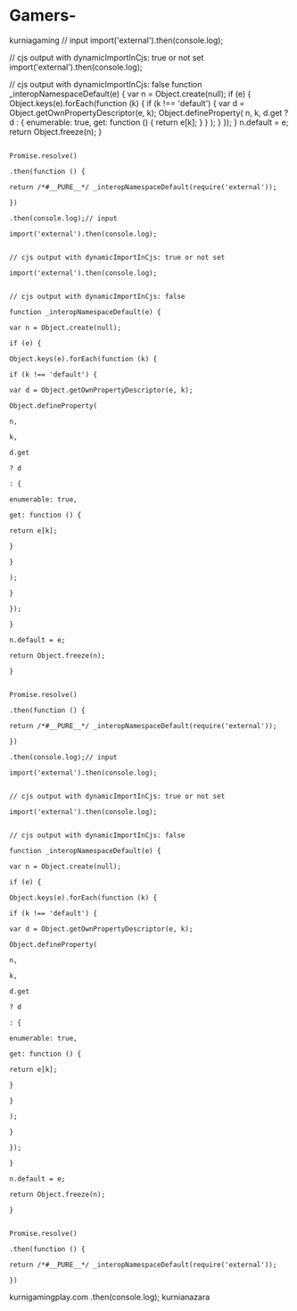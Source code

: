 # Gamers-
kurniagaming
// input
import('external').then(console.log);

// cjs output with dynamicImportInCjs: true or not set
import('external').then(console.log);

// cjs output with dynamicImportInCjs: false
function _interopNamespaceDefault(e) {
	var n = Object.create(null);
    	if (e) {
        		Object.keys(e).forEach(function (k) {
                			if (k !== 'default') {
                            				var d = Object.getOwnPropertyDescriptor(e, k);
                                            				Object.defineProperty(
                                                            					n,
                                                                                					k,
                                                                                                    					d.get
                                                                                                                        						? d
                                                                                                                                                						: {
                                                                                                                                                                        								enumerable: true,
                                                                                                                                                                                                        								get: function () {
                                                                                                                                                                                                                                        									return e[k];
                                                                                                                                                                                                                                                                            								}
                                                                                                                                                                                                                                                                                                            							}
                                                                                                                                                                                                                                                                                                                                        				);
                                                                                                                                                                                                                                                                                                                                                        			}
                                                                                                                                                                                                                                                                                                                                                                    		});
                                                                                                                                                                                                                                                                                                                                                                            	}
                                                                                                                                                                                                                                                                                                                                                                                	n.default = e;
                                                                                                                                                                                                                                                                                                                                                                                    	return Object.freeze(n);
                                                                                                                                                                                                                                                                                                                                                                                        }

                                                                                                                                                                                                                                                                                                                                                                                        Promise.resolve()
                                                                                                                                                                                                                                                                                                                                                                                        	.then(function () {
                                                                                                                                                                                                                                                                                                                                                                                            		return /*#__PURE__*/ _interopNamespaceDefault(require('external'));
                                                                                                                                                                                                                                                                                                                                                                                                    	})
                                                                                                                                                                                                                                                                                                                                                                                                        	.then(console.log);// input
                                                                                                                                                                                                                                                                                                                                                                                                            import('external').then(console.log);

                                                                                                                                                                                                                                                                                                                                                                                                            // cjs output with dynamicImportInCjs: true or not set
                                                                                                                                                                                                                                                                                                                                                                                                            import('external').then(console.log);

                                                                                                                                                                                                                                                                                                                                                                                                            // cjs output with dynamicImportInCjs: false
                                                                                                                                                                                                                                                                                                                                                                                                            function _interopNamespaceDefault(e) {
                                                                                                                                                                                                                                                                                                                                                                                                            	var n = Object.create(null);
                                                                                                                                                                                                                                                                                                                                                                                                                	if (e) {
                                                                                                                                                                                                                                                                                                                                                                                                                    		Object.keys(e).forEach(function (k) {
                                                                                                                                                                                                                                                                                                                                                                                                                            			if (k !== 'default') {
                                                                                                                                                                                                                                                                                                                                                                                                                                        				var d = Object.getOwnPropertyDescriptor(e, k);
                                                                                                                                                                                                                                                                                                                                                                                                                                                        				Object.defineProperty(
                                                                                                                                                                                                                                                                                                                                                                                                                                                                        					n,
                                                                                                                                                                                                                                                                                                                                                                                                                                                                                            					k,
                                                                                                                                                                                                                                                                                                                                                                                                                                                                                                                					d.get
                                                                                                                                                                                                                                                                                                                                                                                                                                                                                                                                    						? d
                                                                                                                                                                                                                                                                                                                                                                                                                                                                                                                                                            						: {
                                                                                                                                                                                                                                                                                                                                                                                                                                                                                                                                                                                    								enumerable: true,
                                                                                                                                                                                                                                                                                                                                                                                                                                                                                                                                                                                                                    								get: function () {
                                                                                                                                                                                                                                                                                                                                                                                                                                                                                                                                                                                                                                                    									return e[k];
                                                                                                                                                                                                                                                                                                                                                                                                                                                                                                                                                                                                                                                                                        								}
                                                                                                                                                                                                                                                                                                                                                                                                                                                                                                                                                                                                                                                                                                                        							}
                                                                                                                                                                                                                                                                                                                                                                                                                                                                                                                                                                                                                                                                                                                                                    				);
                                                                                                                                                                                                                                                                                                                                                                                                                                                                                                                                                                                                                                                                                                                                                                    			}
                                                                                                                                                                                                                                                                                                                                                                                                                                                                                                                                                                                                                                                                                                                                                                                		});
                                                                                                                                                                                                                                                                                                                                                                                                                                                                                                                                                                                                                                                                                                                                                                                        	}
                                                                                                                                                                                                                                                                                                                                                                                                                                                                                                                                                                                                                                                                                                                                                                                            	n.default = e;
                                                                                                                                                                                                                                                                                                                                                                                                                                                                                                                                                                                                                                                                                                                                                                                                	return Object.freeze(n);
                                                                                                                                                                                                                                                                                                                                                                                                                                                                                                                                                                                                                                                                                                                                                                                                    }

                                                                                                                                                                                                                                                                                                                                                                                                                                                                                                                                                                                                                                                                                                                                                                                                    Promise.resolve()
                                                                                                                                                                                                                                                                                                                                                                                                                                                                                                                                                                                                                                                                                                                                                                                                    	.then(function () {
                                                                                                                                                                                                                                                                                                                                                                                                                                                                                                                                                                                                                                                                                                                                                                                                        		return /*#__PURE__*/ _interopNamespaceDefault(require('external'));
                                                                                                                                                                                                                                                                                                                                                                                                                                                                                                                                                                                                                                                                                                                                                                                                                	})
                                                                                                                                                                                                                                                                                                                                                                                                                                                                                                                                                                                                                                                                                                                                                                                                                    	.then(console.log);// input
                                                                                                                                                                                                                                                                                                                                                                                                                                                                                                                                                                                                                                                                                                                                                                                                                        import('external').then(console.log);

                                                                                                                                                                                                                                                                                                                                                                                                                                                                                                                                                                                                                                                                                                                                                                                                                        // cjs output with dynamicImportInCjs: true or not set
                                                                                                                                                                                                                                                                                                                                                                                                                                                                                                                                                                                                                                                                                                                                                                                                                        import('external').then(console.log);

                                                                                                                                                                                                                                                                                                                                                                                                                                                                                                                                                                                                                                                                                                                                                                                                                        // cjs output with dynamicImportInCjs: false
                                                                                                                                                                                                                                                                                                                                                                                                                                                                                                                                                                                                                                                                                                                                                                                                                        function _interopNamespaceDefault(e) {
                                                                                                                                                                                                                                                                                                                                                                                                                                                                                                                                                                                                                                                                                                                                                                                                                        	var n = Object.create(null);
                                                                                                                                                                                                                                                                                                                                                                                                                                                                                                                                                                                                                                                                                                                                                                                                                            	if (e) {
                                                                                                                                                                                                                                                                                                                                                                                                                                                                                                                                                                                                                                                                                                                                                                                                                                		Object.keys(e).forEach(function (k) {
                                                                                                                                                                                                                                                                                                                                                                                                                                                                                                                                                                                                                                                                                                                                                                                                                                        			if (k !== 'default') {
                                                                                                                                                                                                                                                                                                                                                                                                                                                                                                                                                                                                                                                                                                                                                                                                                                                    				var d = Object.getOwnPropertyDescriptor(e, k);
                                                                                                                                                                                                                                                                                                                                                                                                                                                                                                                                                                                                                                                                                                                                                                                                                                                                    				Object.defineProperty(
                                                                                                                                                                                                                                                                                                                                                                                                                                                                                                                                                                                                                                                                                                                                                                                                                                                                                    					n,
                                                                                                                                                                                                                                                                                                                                                                                                                                                                                                                                                                                                                                                                                                                                                                                                                                                                                                        					k,
                                                                                                                                                                                                                                                                                                                                                                                                                                                                                                                                                                                                                                                                                                                                                                                                                                                                                                                            					d.get
                                                                                                                                                                                                                                                                                                                                                                                                                                                                                                                                                                                                                                                                                                                                                                                                                                                                                                                                                						? d
                                                                                                                                                                                                                                                                                                                                                                                                                                                                                                                                                                                                                                                                                                                                                                                                                                                                                                                                                                        						: {
                                                                                                                                                                                                                                                                                                                                                                                                                                                                                                                                                                                                                                                                                                                                                                                                                                                                                                                                                                                                								enumerable: true,
                                                                                                                                                                                                                                                                                                                                                                                                                                                                                                                                                                                                                                                                                                                                                                                                                                                                                                                                                                                                                                								get: function () {
                                                                                                                                                                                                                                                                                                                                                                                                                                                                                                                                                                                                                                                                                                                                                                                                                                                                                                                                                                                                                                                                									return e[k];
                                                                                                                                                                                                                                                                                                                                                                                                                                                                                                                                                                                                                                                                                                                                                                                                                                                                                                                                                                                                                                                                                                    								}
                                                                                                                                                                                                                                                                                                                                                                                                                                                                                                                                                                                                                                                                                                                                                                                                                                                                                                                                                                                                                                                                                                                                    							}
                                                                                                                                                                                                                                                                                                                                                                                                                                                                                                                                                                                                                                                                                                                                                                                                                                                                                                                                                                                                                                                                                                                                                                				);
                                                                                                                                                                                                                                                                                                                                                                                                                                                                                                                                                                                                                                                                                                                                                                                                                                                                                                                                                                                                                                                                                                                                                                                			}
                                                                                                                                                                                                                                                                                                                                                                                                                                                                                                                                                                                                                                                                                                                                                                                                                                                                                                                                                                                                                                                                                                                                                                                            		});
                                                                                                                                                                                                                                                                                                                                                                                                                                                                                                                                                                                                                                                                                                                                                                                                                                                                                                                                                                                                                                                                                                                                                                                                    	}
                                                                                                                                                                                                                                                                                                                                                                                                                                                                                                                                                                                                                                                                                                                                                                                                                                                                                                                                                                                                                                                                                                                                                                                                        	n.default = e;
                                                                                                                                                                                                                                                                                                                                                                                                                                                                                                                                                                                                                                                                                                                                                                                                                                                                                                                                                                                                                                                                                                                                                                                                            	return Object.freeze(n);
                                                                                                                                                                                                                                                                                                                                                                                                                                                                                                                                                                                                                                                                                                                                                                                                                                                                                                                                                                                                                                                                                                                                                                                                                }

                                                                                                                                                                                                                                                                                                                                                                                                                                                                                                                                                                                                                                                                                                                                                                                                                                                                                                                                                                                                                                                                                                                                                                                                                Promise.resolve()
                                                                                                                                                                                                                                                                                                                                                                                                                                                                                                                                                                                                                                                                                                                                                                                                                                                                                                                                                                                                                                                                                                                                                                                                                	.then(function () {
                                                                                                                                                                                                                                                                                                                                                                                                                                                                                                                                                                                                                                                                                                                                                                                                                                                                                                                                                                                                                                                                                                                                                                                                                    		return /*#__PURE__*/ _interopNamespaceDefault(require('external'));
                                                                                                                                                                                                                                                                                                                                                                                                                                                                                                                                                                                                                                                                                                                                                                                                                                                                                                                                                                                                                                                                                                                                                                                                                            	})
kurnigamingplay.com                                                                                                                                                                                                                                                                                                                                                                                                                                                                                                                                                                                                                                                                                                                                                                                                                                                                                                                                                                                                                                                                                                                                                                                                                                	.then(console.log); kurnianazara 